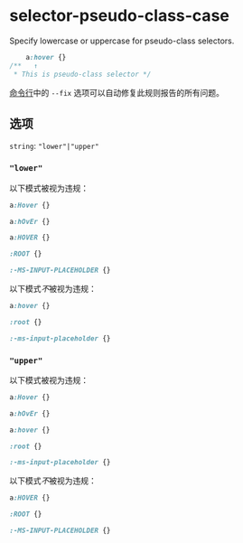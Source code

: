 # selector-pseudo-class-case

Specify lowercase or uppercase for pseudo-class selectors.

```css
    a:hover {}
/**   ↑
 * This is pseudo-class selector */
```

[命令行](../../../docs/user-guide/cli.md#自动修复错误)中的 `--fix` 选项可以自动修复此规则报告的所有问题。

## 选项

`string`: `"lower"|"upper"`

### `"lower"`

以下模式被视为违规：

```css
a:Hover {}
```

```css
a:hOvEr {}
```

```css
a:HOVER {}
```

```css
:ROOT {}
```

```css
:-MS-INPUT-PLACEHOLDER {}
```

以下模式*不*被视为违规：

```css
a:hover {}
```

```css
:root {}
```

```css
:-ms-input-placeholder {}
```

### `"upper"`

以下模式被视为违规：

```css
a:Hover {}
```

```css
a:hOvEr {}
```

```css
a:hover {}
```

```css
:root {}
```

```css
:-ms-input-placeholder {}
```

以下模式*不*被视为违规：

```css
a:HOVER {}
```

```css
:ROOT {}
```

```css
:-MS-INPUT-PLACEHOLDER {}
```
